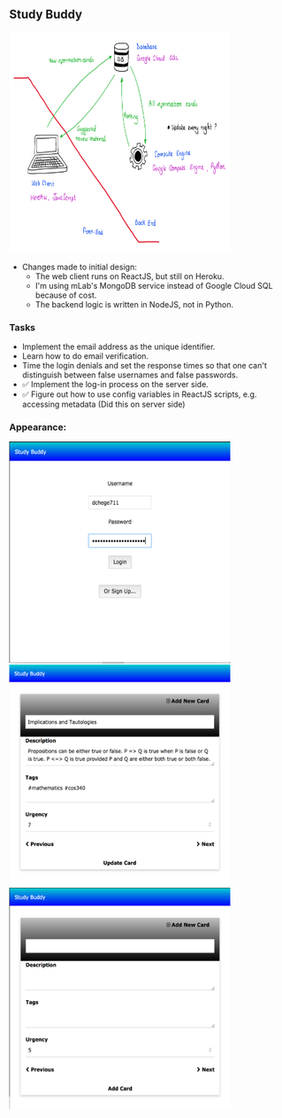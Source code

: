 ## Study Buddy

<img src="https://github.com/dchege711/study_buddy/blob/master/images/version_1.png" width="400px" height="400px">

* Changes made to initial design:
    * The web client runs on ReactJS, but still on Heroku.
    * I'm using mLab's MongoDB service instead of Google Cloud SQL because of cost.
    * The backend logic is written in NodeJS, not in Python.

### Tasks 
* Implement the email address as the unique identifier.
* Learn how to do email verification.
* Time the login denials and set the response times so that one can't distinguish between false usernames and false passwords.
* :white_check_mark: Implement the log-in process on the server side.
* :white_check_mark: Figure out how to use config variables in ReactJS scripts, e.g. accessing metadata (Did this on server side)

### Appearance:

<img src="https://github.com/dchege711/study_buddy/blob/master/images/login_page.png" width="400" height="400">

<img src="https://github.com/dchege711/study_buddy/blob/master/images/sample_card.png" width="400" height="400">

<img src="https://github.com/dchege711/study_buddy/blob/master/images/adding_new_card.png" width="400" height="400">
